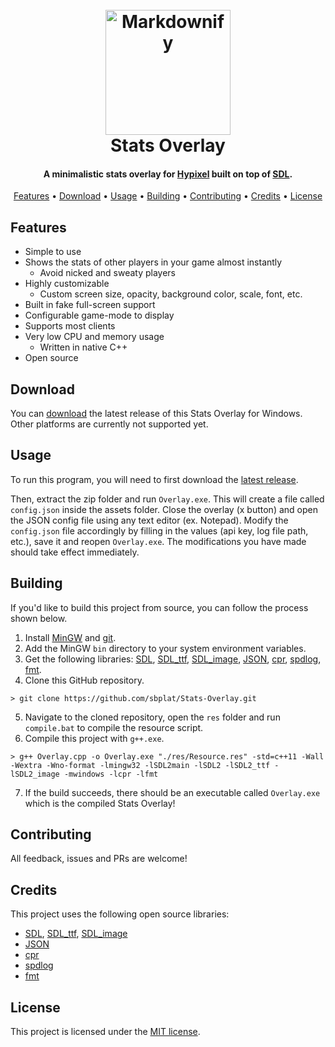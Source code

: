 <h1 align="center">
  <br>
  <a href="https://github.com/sbplat/Stats-Overlay"><img src="https://raw.githubusercontent.com/sbplat/Stats-Overlay/main/res/icon.ico" alt="Markdownify" width="200"></a>
  <br>
  Stats Overlay
  <br>
</h1>

<h4 align="center">A minimalistic stats overlay for <a href="https://hypixel.net/" target="_blank">Hypixel</a> built on top of <a href="https://www.libsdl.org/" target="_blank">SDL</a>.</h4>

<p align="center">
  <a href="#features">Features</a> •
  <a href="#download">Download</a> •
  <a href="#usage">Usage</a> •
  <a href="#building">Building</a> •
  <a href="#contributing">Contributing</a> •
  <a href="#credits">Credits</a> •
  <a href="#license">License</a>
</p>

## Features

* Simple to use
* Shows the stats of other players in your game almost instantly
  * Avoid nicked and sweaty players
* Highly customizable
  * Custom screen size, opacity, background color, scale, font, etc.
* Built in fake full-screen support
* Configurable game-mode to display
* Supports most clients
* Very low CPU and memory usage
  * Written in native C++
* Open source

## Download

You can [download](https://github.com/sbplat/Stats-Overlay/releases/latest) the latest release of this Stats Overlay for Windows. Other platforms are currently not supported yet.

## Usage

To run this program, you will need to first download the [latest release](#download).

Then, extract the zip folder and run `Overlay.exe`. This will create a file called `config.json` inside the assets folder. Close the overlay (x button) and open the JSON config file using any text editor (ex. Notepad). Modify the `config.json` file accordingly by filling in the values (api key, log file path, etc.), save it and reopen `Overlay.exe`. The modifications you have made should take effect immediately.

## Building

If you'd like to build this project from source, you can follow the process shown below.

1. Install [MinGW](https://www.mingw-w64.org/) and [git](https://git-scm.com/).
2. Add the MinGW `bin` directory to your system environment variables.
3. Get the following libraries: [SDL](https://github.com/libsdl-org/SDL), [SDL_ttf](https://github.com/libsdl-org/SDL_ttf), [SDL_image](https://github.com/libsdl-org/SDL_image), [JSON](https://github.com/nlohmann/json), [cpr](https://github.com/libcpr/cpr), [spdlog](https://github.com/gabime/spdlog), [fmt](https://github.com/fmtlib/fmt).
4. Clone this GitHub repository.
```
> git clone https://github.com/sbplat/Stats-Overlay.git
```
5. Navigate to the cloned repository, open the `res` folder and run `compile.bat` to compile the resource script.
6. Compile this project with `g++.exe`.
```
> g++ Overlay.cpp -o Overlay.exe "./res/Resource.res" -std=c++11 -Wall -Wextra -Wno-format -lmingw32 -lSDL2main -lSDL2 -lSDL2_ttf -lSDL2_image -mwindows -lcpr -lfmt
```
7. If the build succeeds, there should be an executable called `Overlay.exe` which is the compiled Stats Overlay!

## Contributing

All feedback, issues and PRs are welcome!

## Credits

This project uses the following open source libraries:

- [SDL](https://github.com/libsdl-org/SDL), [SDL_ttf](https://github.com/libsdl-org/SDL_ttf), [SDL_image](https://github.com/libsdl-org/SDL_image)
- [JSON](https://github.com/nlohmann/json)
- [cpr](https://github.com/libcpr/cpr)
- [spdlog](https://github.com/gabime/spdlog)
- [fmt](https://github.com/fmtlib/fmt)

## License

This project is licensed under the [MIT license](https://github.com/sbplat/Stats-Overlay/blob/main/LICENSE).
